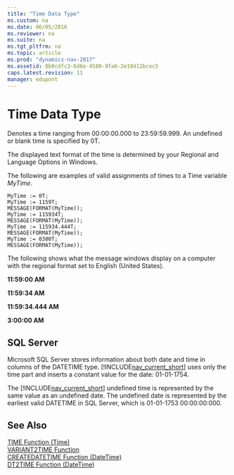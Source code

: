 ```yaml
---
title: "Time Data Type"
ms.custom: na
ms.date: 06/05/2016
ms.reviewer: na
ms.suite: na
ms.tgt_pltfrm: na
ms.topic: article
ms.prod: "dynamics-nav-2017"
ms.assetid: 0b0cdfc3-6d6e-4580-9fa6-2e18d12bcec5
caps.latest.revision: 11
manager: edupont
---
```

# Time Data Type
Denotes a time ranging from 00:00:00.000 to 23:59:59.999. An undefined or blank time is specified by 0T.  
  
 The displayed text format of the time is determined by your Regional and Language Options in Windows.  
  
 The following are examples of valid assignments of times to a Time variable *MyTime*.  
  
```  
MyTime := 0T;  
MyTime := 1159T;  
MESSAGE(FORMAT(MyTime));  
MyTime := 115934T;  
MESSAGE(FORMAT(MyTime));  
MyTime := 115934.444T;  
MESSAGE(FORMAT(MyTime));  
MyTime := 0300T;  
MESSAGE(FORMAT(MyTime));  
```  
  
 The following shows what the message windows display on a computer with the regional format set to English \(United States\).  
  
 **11:59:00 AM**  
  
 **11:59:34 AM**  
  
 **11:59:34.444 AM**  
  
 **3:00:00 AM**  
  
## SQL Server  
 Microsoft SQL Server stores information about both date and time in columns of the DATETIME type. [!INCLUDE[nav_current_short](includes/nav_current_short_md.md)] uses only the time part and inserts a constant value for the date: 01-01-1754.  
  
 The [!INCLUDE[nav_current_short](includes/nav_current_short_md.md)] undefined time is represented by the same value as an undefined date. The undefined date is represented by the earliest valid DATETIME in SQL Server, which is 01-01-1753 00:00:00:000.  
  
## See Also  
 [TIME Function \(Time\)](TIME-Function--Time-.md)   
 [VARIANT2TIME Function](VARIANT2TIME-Function.md)   
 [CREATEDATETIME Function \(DateTime\)](CREATEDATETIME-Function--DateTime-.md)   
 [DT2TIME Function \(DateTime\)](DT2TIME-Function--DateTime-.md)